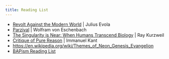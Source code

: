```yaml
---
title: Reading List
---
```

- [Revolt Against the Modern World](https://www.goodreads.com/en/book/show/179404) | Julius Evola
- [Parzival](https://www.goodreads.com/book/show/560089.Parzival) | Wolfram von Eschenbach
- [The Singularity is Near: When Humans Transcend Biology](https://www.goodreads.com/book/show/83518.The_Singularity_is_Near) | Ray Kurzweil
- [Critique of Pure Reason](https://www.goodreads.com/book/show/18288.Critique_of_Pure_Reason) | Immanuel Kant
- https://en.wikipedia.org/wiki/Themes_of_Neon_Genesis_Evangelion
- [BAPism Reading List](https://www.goodreads.com/list/show/141430.BAPism)
